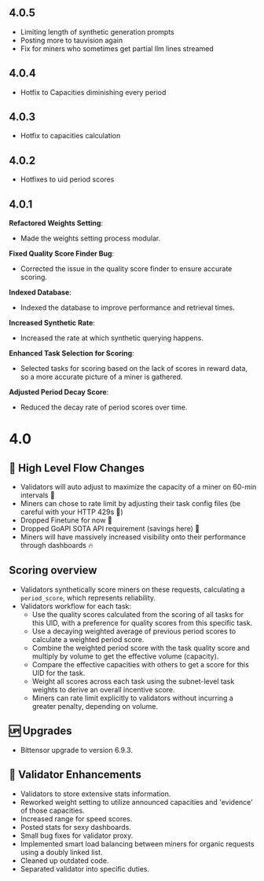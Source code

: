 ## 4.0.5
- Limiting length of synthetic generation prompts
- Posting more to tauvision again
- Fix for miners who sometimes get partial llm lines streamed
## 4.0.4
- Hotfix to Capacities diminishing every period
## 4.0.3
- Hotfix to capacities calculation

## 4.0.2
  - Hotfixes to uid period scores
## 4.0.1

**Refactored Weights Setting**:
  - Made the weights setting process modular.

**Fixed Quality Score Finder Bug**:
  - Corrected the issue in the quality score finder to ensure accurate scoring.

**Indexed Database**:
  - Indexed the database to improve performance and retrieval times.

**Increased Synthetic Rate**:
  - Increased the rate at which synthetic querying happens.

**Enhanced Task Selection for Scoring**:
  - Selected tasks for scoring based on the lack of scores in reward data, so a more accurate picture of a miner is gathered.

**Adjusted Period Decay Score**:
  - Reduced the decay rate of period scores over time.

# 4.0

## 🚀 High Level Flow Changes
- Validators will auto adjust to maximize the capacity of a miner on 60-min intervals 🚀
- Miners can chose to rate limit by adjusting their task config files (be careful with your HTTP 429s 🛑)
- Dropped Finetune for now 👋
- Dropped GoAPI SOTA API requirement (savings here) 🫡
- Miners will have massively increased visibility onto their performance through dashboards 🔥

## Scoring overview
-  Validators synthetically score miners on these requests, calculating a `period_score`, which represents reliability.
-  Validators workflow for each task:
     - Use the quality scores calculated from the scoring of all tasks for this UID, with a preference for quality scores from this specific task.
     - Use a decaying weighted average of previous period scores to calculate a weighted period score.
     - Combine the weighted period score with the task quality score and multiply by volume to get the effective volume (capacity).
     - Compare the effective capacities with others to get a score for this UID for the task.
     - Weight all scores across each task using the subnet-level task weights to derive an overall incentive score.
     - Miners can rate limit explicitly to validators without incurring a greater penalty, depending on volume.


## 🆙 Upgrades
-    Bittensor upgrade to version 6.9.3.

## 🔧 Validator Enhancements
-    Validators to store extensive stats information.
-    Reworked weight setting to utilize announced capacities and 'evidence' of those capacities.
-    Increased range for speed scores.
-    Posted stats for sexy dashboards.
-    Small bug fixes for validator proxy.
-    Implemented smart load balancing between miners for organic requests using a doubly linked list.
-    Cleaned up outdated code.
-    Separated validator into specific duties.

